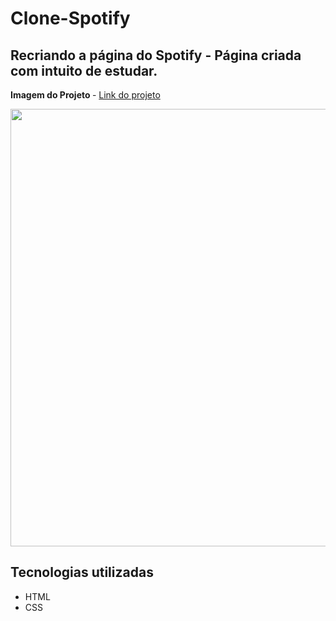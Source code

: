 <h1> Clone-Spotify </h1>

<h2> Recriando a página do Spotify - Página criada com intuito de estudar. </h2>

<strong>Imagem do Projeto </strong>  - <a href="https://adrianoardev.github.io/Clone-Spotify/">Link do projeto</a>


 <div align="left">    
  <img src="https://user-images.githubusercontent.com/86697578/163076358-4a799c3a-0910-42d7-8deb-43933cda18f3.png" width="700px" />    
 </div>

## Tecnologias utilizadas

- HTML
- CSS
